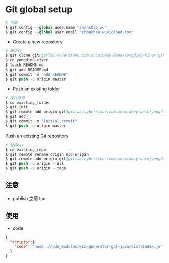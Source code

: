 # Git global setup

```s
# 设置
$ git config --global user.name "zhanchao.wu"
$ git config --global user.email "zhanchao.wu@icloud.com"
```

- Create a new repository

```s
# 新项目
$ git clone git@gitlab.cyberstone.com.cn:midway-base/yongding-river.git
$ cd yongding-river
$ touch README.md
$ git add README.md
$ git commit -m "add README"
$ git push -u origin master
```

- Push an existing folder

```s
# 存在项目
$ cd existing_folder
$ git init
$ git remote add origin git@gitlab.cyberstone.com.cn:midway-base/yongding-river.git
$ git add .
$ git commit -m "Initial commit"
$ git push -u origin master
```

Push an existing Git repository

```s
# 替换git
$ cd existing_repo
$ git remote rename origin old-origin
$ git remote add origin git@gitlab.cyberstone.com.cn:midway-base/yongding-river.git
$ git push -u origin --all
$ git push -u origin --tags
```
## 注意

- publish 之前 tsc

## 使用

- code

```json
{
  "scripts":{
    "code": "node ./node_modules/wzc-generator-gql-java/dist/index.js"
  }
}
```
